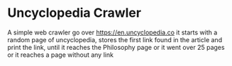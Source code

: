 # Uncyclopedia Crawler



A simple web crawler go over https://en.uncyclopedia.co
it starts with a random page of uncyclopedia,
stores the first link found in the article and print the link,
until 
it reaches the Philosophy page or 
it went over 25 pages or
it reaches a page without any link


